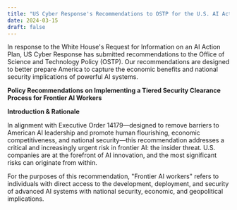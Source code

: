 ```yaml
---
title: "US Cyber Response's Recommendations to OSTP for the U.S. AI Action Plan"
date: 2024-03-15
draft: false
---
```


In response to the White House's Request for Information on an AI Action Plan, US Cyber Response has submitted recommendations to the Office of Science and Technology Policy (OSTP). Our recommendations are designed to better prepare America to capture the economic benefits and national security implications of powerful AI systems.

**Policy Recommendations on Implementing a Tiered Security Clearance Process for Frontier AI Workers**

**Introduction & Rationale**

In alignment with Executive Order 14179—designed to remove barriers to American AI leadership and promote human flourishing, economic competitiveness, and national security—this recommendation addresses a critical and increasingly urgent risk in frontier AI: the insider threat. U.S. companies are at the forefront of AI innovation, and the most significant risks can originate from within.

For the purposes of this recommendation, "Frontier AI workers" refers to individuals with direct access to the development, deployment, and security of advanced AI systems with national security, economic, and geopolitical implications.
